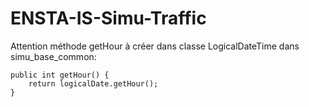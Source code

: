 # ENSTA-IS-Simu-Traffic


Attention méthode getHour à créer dans classe LogicalDateTime dans simu_base_common:

    public int getHour() {  
        return logicalDate.getHour();        
    }
